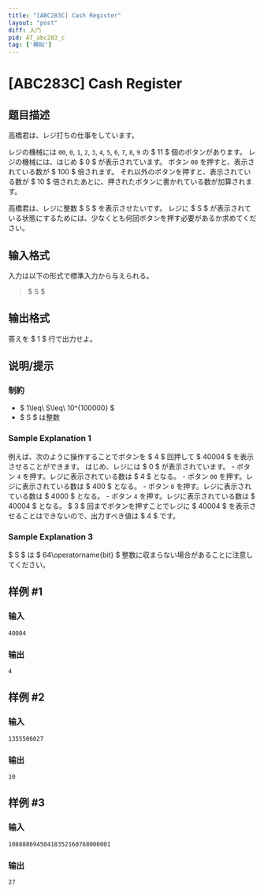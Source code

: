 ```yaml
---
title: "[ABC283C] Cash Register"
layout: "post"
diff: 入门
pid: AT_abc283_c
tag: ['模拟']
---
```


# [ABC283C] Cash Register

## 题目描述

[problemUrl]: https://atcoder.jp/contests/abc283/tasks/abc283_c

高橋君は、レジ打ちの仕事をしています。

レジの機械には `00`, `0`, `1`, `2`, `3`, `4`, `5`, `6`, `7`, `8`, `9` の $ 11 $ 個のボタンがあります。 レジの機械には、はじめ $ 0 $ が表示されています。 ボタン `00` を押すと、表示されている数が $ 100 $ 倍されます。 それ以外のボタンを押すと、表示されている数が $ 10 $ 倍されたあとに、押されたボタンに書かれている数が加算されます。

高橋君は、レジに整数 $ S $ を表示させたいです。 レジに $ S $ が表示されている状態にするためには、少なくとも何回ボタンを押す必要があるか求めてください。

## 输入格式

入力は以下の形式で標準入力から与えられる。

> $ S $

## 输出格式

答えを $ 1 $ 行で出力せよ。

## 说明/提示

### 制約

- $ 1\leq\ S\leq\ 10^{100000} $
- $ S $ は整数

### Sample Explanation 1

例えば、次のように操作することでボタンを $ 4 $ 回押して $ 40004 $ を表示させることができます。 はじめ、レジには $ 0 $ が表示されています。 - ボタン `4` を押す。レジに表示されている数は $ 4 $ となる。 - ボタン `00` を押す。レジに表示されている数は $ 400 $ となる。 - ボタン `0` を押す。レジに表示されている数は $ 4000 $ となる。 - ボタン `4` を押す。レジに表示されている数は $ 40004 $ となる。 $ 3 $ 回までボタンを押すことでレジに $ 40004 $ を表示させることはできないので、出力すべき値は $ 4 $ です。

### Sample Explanation 3

$ S $ は $ 64\operatorname{bit} $ 整数に収まらない場合があることに注意してください。

## 样例 #1

### 输入

```
40004
```

### 输出

```
4
```

## 样例 #2

### 输入

```
1355506027
```

### 输出

```
10
```

## 样例 #3

### 输入

```
10888869450418352160768000001
```

### 输出

```
27
```

